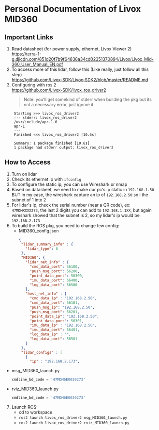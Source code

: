 # Personal Documentation of Livox MID360

## Important Links
1. Read datasheet (for power supply, ethernet, Livox Viewer 2)   
   https://terra-1-g.djicdn.com/851d20f7b9f64838a34cd02351370894/Livox/Livox_Mid-360_User_Manual_EN.pdf   
2. To access more of this lidar, follow this (Like really, just follow all this step)   
   https://github.com/Livox-SDK/Livox-SDK2/blob/master/README.md
3. Configuring with ros 2    
   https://github.com/Livox-SDK/livox_ros_driver2
      > Note: you'll get somekind of stderr when building the pkg but its not a necessary error, just ignore it
   ```
    Starting >>> livox_ros_driver2
    --- stderr: livox_ros_driver2                                
    /usr/include/apr-1.0
    apr-1
    ---
    Finished <<< livox_ros_driver2 [10.6s]

    Summary: 1 package finished [10.8s]
    1 package had stderr output: livox_ros_driver2
    ```

## How to Access
1. Turn on lidar
2. Check its ethernet ip with ```ifconfig```
3. To configure the static ip, you can use Wireshark or nmap
4. Based on datasheet, we need to make our pc's ip static in ```192.168.1.50``` BUT in my case, the wireshark capture an ip of ```192.168.2.50``` so i the subnet of 1 into 2
5. For lidar's ip, check the serial number (near a QR code), ex:  ```47MDMXXXX273```, the last 2 digits you can add to ```192.168.1.1XX```, but again wireshark showed that the subnet is 2, so my lidar's ip would be
   ```192.168.2.173```
6. To build the ROS pkg, you need to change few config:
   - MID360_config.json
     ```json
     {
      "lidar_summary_info" : {
        "lidar_type": 8
      },
      "MID360": {
        "lidar_net_info" : {
          "cmd_data_port": 56100,
          "push_msg_port": 56200,
          "point_data_port": 56300,
          "imu_data_port": 56400,
          "log_data_port": 56500
        },
        "host_net_info" : {
          "cmd_data_ip" : "192.168.2.50",
          "cmd_data_port": 56101,
          "push_msg_ip": "192.168.2.50",
          "push_msg_port": 56201,
          "point_data_ip": "192.168.2.50",
          "point_data_port": 56301,
          "imu_data_ip" : "192.168.2.50",
          "imu_data_port": 56401,
          "log_data_ip" : "",
          "log_data_port": 56501
        }
      },
      "lidar_configs" : [
        {
          "ip" : "192.168.2.173",
      ```
- msg_MID360_launch.py
    ```py
    cmdline_bd_code = '47MDM6E0020273'
    ```
- rviz_MID360_launch.py
    ```py
    cmdline_bd_code = '47MDM6E0020273'
    ```
7. Launch ROS:
   - cd to workspace
   - ```ros2 launch livox_ros_driver2 msg_MID360_launch.py```
   - ```ros2 launch livox_ros_driver2 rviz_MID360_launch.py```
